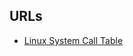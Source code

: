 
## URLs
* [Linux System Call Table](https://chromium.googlesource.com/chromiumos/docs/+/master/constants/syscalls.md#arm-32_bit_EABI)
